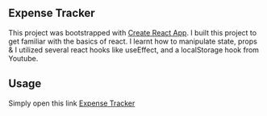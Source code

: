 ## Expense Tracker 
This project was bootstrapped with [Create React App](https://github.com/facebook/create-react-app). I built this project to get familiar with the basics of react. I learnt how to manipulate state, props & I utilized several react hooks like useEffect, and a localStorage hook from Youtube.

## Usage
Simply open this link [Expense Tracker](https://62c8e0312db9040f98a8490c--bespoke-medovik-287ab6.netlify.app/)

